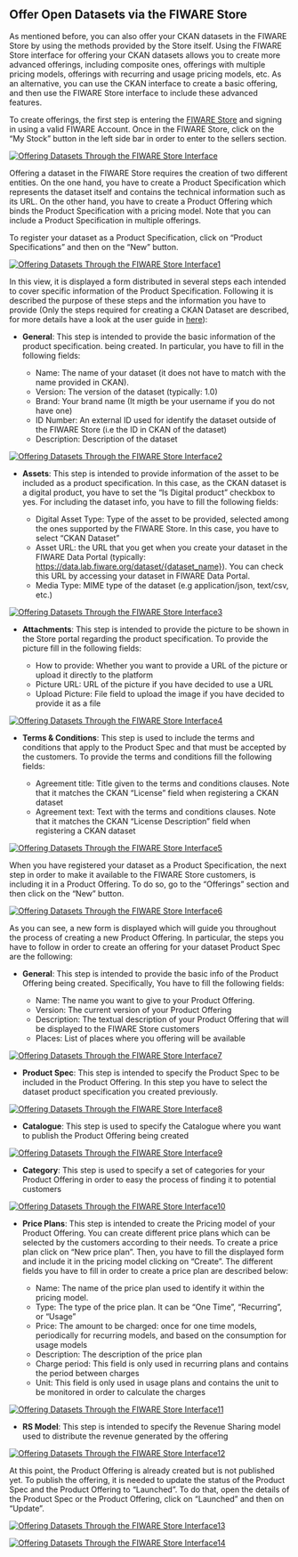 <hr class="data-publication" style="display:none"/>
<h2>Offer Open Datasets via the FIWARE Store</h2>

As mentioned before, you can also offer your CKAN datasets in the FIWARE Store
by using the methods provided by the Store itself. Using the FIWARE Store
interface for offering your CKAN datasets allows you to create more advanced
offerings, including composite ones, offerings with multiple pricing models,
offerings with recurring and usage pricing models, etc. As an alternative, you
can use the CKAN interface to create a basic offering, and then use the FIWARE
Store interface to include these advanced features.

To create offerings, the first step is entering the
[FIWARE Store](https://store.lab.fiware.org/) and signing in using a valid
FIWARE Account. Once in the FIWARE Store, click on the “My Stock” button in the
left side bar in order to enter to the sellers section.

[![Offering Datasets Through the FIWARE Store
Interface](../images/Offering-Datasets-Through-the-WStore-Interface.png)](../images/Offering-Datasets-Through-the-WStore-Interface.png)

Offering a dataset in the FIWARE Store requires the creation of two different
entities. On the one hand, you have to create a Product Specification which
represents the dataset itself and contains the technical information such as its
URL. On the other hand, you have to create a Product Offering which binds the
Product Specification with a pricing model. Note that you can include a Product
Specification in multiple offerings.

To register your dataset as a Product Specification, click on “Product
Specifications” and then on the “New” button.

[![Offering Datasets Through the FIWARE Store
Interface1](../images/Offering-Datasets-Through-the-WStore-Interface1.png)](../images/Offering-Datasets-Through-the-WStore-Interface1.png)

In this view, it is displayed a form distributed in several steps each intended
to cover specific information of the Product Specification. Following it is
described the purpose of these steps and the information you have to provide
(Only the steps required for creating a CKAN Dataset are described, for more
details have a look at the user guide in
[here](https://business-api-ecosystem.readthedocs.io/en/latest/user-guide.html)):

-   **General**: This step is intended to provide the basic information of the
    product specification. being created. In particular, you have to fill in the
    following fields:

    -   Name: The name of your dataset (it does not have to match with the name
        provided in CKAN).
    -   Version: The version of the dataset (typically: 1.0)
    -   Brand: Your brand name (It migth be your username if you do not have
        one)
    -   ID Number: An external ID used for identify the dataset outside of the
        FIWARE Store (i.e the ID in CKAN of the dataset)
    -   Description: Description of the dataset

[![Offering Datasets Through the FIWARE Store
Interface2](../images/Offering-Datasets-Through-the-WStore-Interface2.png)](../images/Offering-Datasets-Through-the-WStore-Interface2.png)

-   **Assets**: This step is intended to provide information of the asset to be
    included as a product specification. In this case, as the CKAN dataset is a
    digital product, you have to set the “Is Digital product” checkbox to yes.
    For including the dataset info, you have to fill the following fields:

    -   Digital Asset Type: Type of the asset to be provided, selected among the
        ones supported by the FIWARE Store. In this case, you have to select
        “CKAN Dataset”
    -   Asset URL: the URL that you get when you create your dataset in the
        FIWARE Data Portal (typically:
        https://data.lab.fiware.org/dataset/{dataset_name}). You can check this
        URL by accessing your dataset in FIWARE Data Portal.
    -   Media Type: MIME type of the dataset (e.g application/json, text/csv,
        etc.)

[![Offering Datasets Through the FIWARE Store
Interface3](../images/Offering-Datasets-Through-the-WStore-Interface3.png)](../images/Offering-Datasets-Through-the-WStore-Interface3.png)

-   **Attachments**: This step is intended to provide the picture to be shown in
    the Store portal regarding the product specification. To provide the picture
    fill in the following fields:

    -   How to provide: Whether you want to provide a URL of the picture or
        upload it directly to the platform
    -   Picture URL: URL of the picture if you have decided to use a URL
    -   Upload Picture: File field to upload the image if you have decided to
        provide it as a file

[![Offering Datasets Through the FIWARE Store
Interface4](../images/Offering-Datasets-Through-the-WStore-Interface4.png)](../images/Offering-Datasets-Through-the-WStore-Interface4.png)

-   **Terms & Conditions**: This step is used to include the terms and
    conditions that apply to the Product Spec and that must be accepted by the
    customers. To provide the terms and conditions fill the following fields:

    -   Agreement title: Title given to the terms and conditions clauses. Note
        that it matches the CKAN “License” field when registering a CKAN dataset
    -   Agreement text: Text with the terms and conditions clauses. Note that it
        matches the CKAN “License Description” field when registering a CKAN
        dataset

[![Offering Datasets Through the FIWARE Store
Interface5](../images/Offering-Datasets-Through-the-WStore-Interface5.png)](../images/Offering-Datasets-Through-the-WStore-Interface5.png)

When you have registered your dataset as a Product Specification, the next step
in order to make it available to the FIWARE Store customers, is including it in
a Product Offering. To do so, go to the “Offerings” section and then click on
the “New” button.

[![Offering Datasets Through the FIWARE Store
Interface6](../images/Offering-Datasets-Through-the-WStore-Interface6.png)](../images/Offering-Datasets-Through-the-WStore-Interface6.png)

As you can see, a new form is displayed which will guide you throughout the
process of creating a new Product Offering. In particular, the steps you have to
follow in order to create an offering for your dataset Product Spec are the
following:

-   **General**: This step is intended to provide the basic info of the Product
    Offering being created. Specifically, You have to fill the following fields:

    -   Name: The name you want to give to your Product Offering.
    -   Version: The current version of your Product Offering
    -   Description: The textual description of your Product Offering that will
        be displayed to the FIWARE Store customers
    -   Places: List of places where you offering will be available

[![Offering Datasets Through the FIWARE Store
Interface7](../images/Offering-Datasets-Through-the-WStore-Interface7.png)](../images/Offering-Datasets-Through-the-WStore-Interface7.png)

-   **Product Spec**: This step is intended to specify the Product Spec to be
    included in the Product Offering. In this step you have to select the
    dataset product specification you created previously.

[![Offering Datasets Through the FIWARE Store
Interface8](../images/Offering-Datasets-Through-the-WStore-Interface8.png)](../images/Offering-Datasets-Through-the-WStore-Interface8.png)

-   **Catalogue**: This step is used to specify the Catalogue where you want to
    publish the Product Offering being created

[![Offering Datasets Through the FIWARE Store
Interface9](../images/Offering-Datasets-Through-the-WStore-Interface9.png)](../images/Offering-Datasets-Through-the-WStore-Interface9.png)

-   **Category**: This step is used to specify a set of categories for your
    Product Offering in order to easy the process of finding it to potential
    customers

[![Offering Datasets Through the FIWARE Store
Interface10](../images/Offering-Datasets-Through-the-WStore-Interface10.png)](../images/Offering-Datasets-Through-the-WStore-Interface10.png)

-   **Price Plans**: This step is intended to create the Pricing model of your
    Product Offering. You can create different price plans which can be selected
    by the customers according to their needs. To create a price plan click on
    “New price plan”. Then, you have to fill the displayed form and include it
    in the pricing model clicking on “Create”. The different fields you have to
    fill in order to create a price plan are described below:

    -   Name: The name of the price plan used to identify it within the pricing
        model.
    -   Type: The type of the price plan. It can be “One Time”, “Recurring”, or
        “Usage”
    -   Price: The amount to be charged: once for one time models, periodically
        for recurring models, and based on the consumption for usage models
    -   Description: The description of the price plan
    -   Charge period: This field is only used in recurring plans and contains
        the period between charges
    -   Unit: This field is only used in usage plans and contains the unit to be
        monitored in order to calculate the charges

[![Offering Datasets Through the FIWARE Store
Interface11](../images/Offering-Datasets-Through-the-WStore-Interface11.png)](../images/Offering-Datasets-Through-the-WStore-Interface11.png)

-   **RS Model**: This step is intended to specify the Revenue Sharing model
    used to distribute the revenue generated by the offering

[![Offering Datasets Through the FIWARE Store
Interface12](../images/Offering-Datasets-Through-the-WStore-Interface12.png)](../images/Offering-Datasets-Through-the-WStore-Interface12.png)

At this point, the Product Offering is already created but is not published yet.
To publish the offering, it is needed to update the status of the Product Spec
and the Product Offering to “Launched”. To do that, open the details of the
Product Spec or the Product Offering, click on “Launched” and then on “Update”.

[![Offering Datasets Through the FIWARE Store
Interface13](../images/Offering-Datasets-Through-the-WStore-Interface13.png)](../images/Offering-Datasets-Through-the-WStore-Interface13.png)

[![Offering Datasets Through the FIWARE Store
Interface14](../images/Offering-Datasets-Through-the-WStore-Interface14.png)](../images/Offering-Datasets-Through-the-WStore-Interface14.png)
